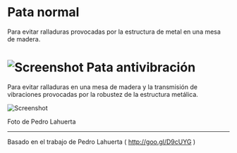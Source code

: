 ﻿Pata normal
================

Para evitar ralladuras provocadas por la estructura de metal en una mesa de madera.

![Screenshot](http://www.ardublog.com/wp-content/uploads/2014/03/PowerCode-Pad.jpg)
Pata antivibración 
================

Para evitar ralladuras en una mesa de madera y la transmisión de vibraciones provocadas por la robustez de la estructura metálica.


![Screenshot](http://www.ardublog.com/wp-content/uploads/2014/03/P3Steel-Pad.jpg)

Foto de Pedro Lahuerta

----
Basado en el trabajo de Pedro Lahuerta ( http://goo.gl/D9cUYG )
